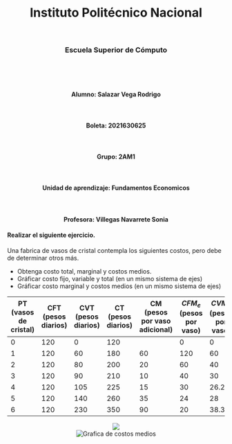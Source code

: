 

<center><h1>Instituto Politécnico Nacional</h1></center><br>
<center><h3>Escuela Superior de Cómputo</h3></center>
<br>


<br><center><h4>Alumno: Salazar Vega Rodrigo</h4></center>
<br><center><h4>Boleta: 2021630625</h4></center>
<br><center><h4>Grupo: 2AM1 </h4></center>
<br><center><h4>Unidad de aprendizaje: Fundamentos Economicos</h4></center>
<br><center><h4>Profesora: Villegas Navarrete Sonia</h4></center>








#### Realizar el siguiente ejercicio.
Una fabrica de vasos de cristal contempla los siguientes costos, pero debe de determinar otros más.

- Obtenga costo total, marginal y costos medios.
- Gráficar costo fijo, variable y total (en un mismo sistema de ejes)
- Gráficar costo marginal y costos medios (en un mismo sistema de ejes)

|PT (vasos de cristal)|CFT (pesos diarios)|CVT (pesos diarios)|CT (pesos diarios)|CM (pesos por vaso adicional)|$CFM_{e}$ (pesos por vaso)|$CVM_{e}$ (pesos por vaso)|$CTM_e$ (pesos por vaso)|
|--|--|--|--|--|--|--|--|
|0|120|0|120| | 0|0|0|
|1|120|60|180|60|120|60|180|
|2|120|80|200|20|60|40|100|
|3|120|90|210|10|40|30|70|
|4|120|105|225|15|30|26.25|56.25|
|5|120|140|260|35|24|28|52|
|6|120|230|350|90|20|38.33|58.33|



<div align='center'><img src='C:\Users\hp\Documents\apuntes\Rod\Costo total, variable y fijo.jpg'></div>

<div align ='center'><img src='C:\Users\hp\Documents\apuntes\Rod\Costos medios.jpg' alt='Grafica de costos medios'></div>
